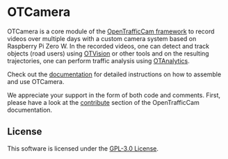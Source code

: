 # OTCamera

OTCamera is a core module of the [OpenTrafficCam framework](https://github.com/OpenTrafficCam) to record videos over multiple days with a custom camera system based on Raspberry Pi Zero W. In the recorded videos, one can detect and track objects (road users) using [OTVision](https://github.com/OpenTrafficCam/OTVision) or other tools and on the resulting trajectories, one can perform traffic analysis using [OTAnalytics](https://github.com/OpenTrafficCam/OTAnalytics).

Check out the [documentation](https://opentrafficcam.org/otcamera) for detailed instructions on how to assemble and use OTCamera.

We appreciate your support in the form of both code and comments. First, please have a look at the [contribute](https://opentrafficcam.org/contribute) section of the OpenTrafficCam documentation.

## License

This software is licensed under the [GPL-3.0 License](LICENSE).
